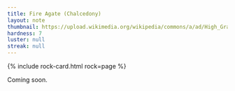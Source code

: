 ```yaml
---
title: Fire Agate (Chalcedony)
layout: note
thumbnail: https://upload.wikimedia.org/wikipedia/commons/a/ad/High_Grade_Slaughter_Mountain_Arizona_Fire_Agate_Rough.jpg
hardness: 7
luster: null
streak: null
---
```

{% include rock-card.html rock=page %}

Coming soon.
